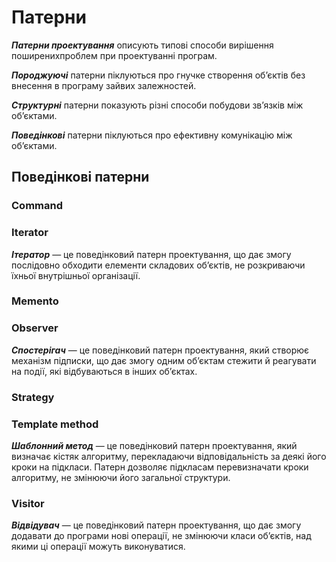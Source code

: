 # Патерни

**_Патерни проектування_** описують типові способи вирішення поширенихпроблем при проектуванні програм.

**_Породжуючі_** патерни піклуються про гнучке створення об’єктів без внесення в програму зайвих залежностей.

**_Структурні_** патерни показують різні способи побудови зв’язків між об’єктами.

**_Поведінкові_** патерни піклуються про ефективну комунікацію між об’єктами.

## Поведінкові патерни

### Command

### Iterator

**_Ітератор_** — це поведінковий патерн проектування, що дає змогу послідовно обходити елементи складових об’єктів, не розкриваючи їхньої внутрішньої організації.

### Memento

### Observer

**_Спостерігач_** — це поведінковий патерн проектування, який створює механізм підписки, що дає змогу одним об’єктам стежити й реагувати на події, які відбуваються в інших об’єктах.

### Strategy

### Template method

**_Шаблонний метод_** — це поведінковий патерн проектування, який визначає кістяк алгоритму, перекладаючи відповідальність за деякі його кроки на підкласи. Патерн дозволяє підкласам перевизначати кроки алгоритму, не змінюючи його загальної структури.

### Visitor

**_Відвідувач_** — це поведінковий патерн проектування, що дає змогу додавати до програми нові операції, не змінюючи класи об’єктів, над якими ці операції можуть виконуватися.
